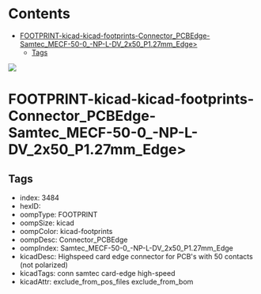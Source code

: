 



Contents
========

* [FOOTPRINT-kicad-kicad-footprints-Connector_PCBEdge-Samtec_MECF-50-0_-NP-L-DV_2x50_P1.27mm_Edge>](#footprint-kicad-kicad-footprints-connector_pcbedge-samtec_mecf-50-0_-np-l-dv_2x50_p127mm_edge)
	* [Tags](#tags)
  
![][im]
# FOOTPRINT-kicad-kicad-footprints-Connector_PCBEdge-Samtec_MECF-50-0_-NP-L-DV_2x50_P1.27mm_Edge>

## Tags

- index: 3484
- hexID: 
- oompType: FOOTPRINT
- oompSize: kicad
- oompColor: kicad-footprints
- oompDesc: Connector_PCBEdge
- oompIndex: Samtec_MECF-50-0_-NP-L-DV_2x50_P1.27mm_Edge
- kicadDesc: Highspeed card edge connector for PCB's with 50 contacts (not polarized)
- kicadTags: conn samtec card-edge high-speed
- kicadAttr: exclude_from_pos_files exclude_from_bom



[im]: image.png
